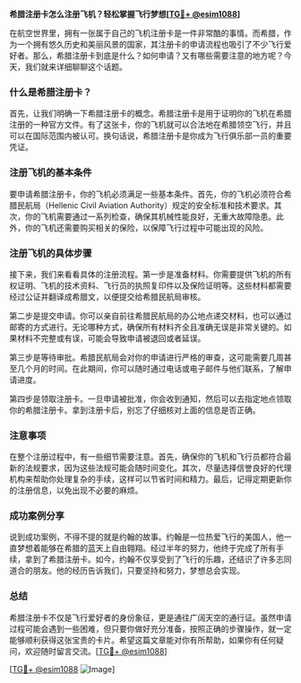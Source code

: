 **希腊注册卡怎么注册飞机？轻松掌握飞行梦想[[TG💪+ @esim1088](https://t.me/s/esim1088)]**

在航空世界里，拥有一张属于自己的飞机注册卡是一件非常酷的事情。而希腊，作为一个拥有悠久历史和美丽风景的国家，其注册卡的申请流程也吸引了不少飞行爱好者。那么，希腊注册卡到底是什么？如何申请？又有哪些需要注意的地方呢？今天，我们就来详细聊聊这个话题。

### 什么是希腊注册卡？

首先，让我们明确一下希腊注册卡的概念。希腊注册卡是用于证明你的飞机在希腊注册的一种官方文件。有了这张卡，你的飞机就可以合法地在希腊领空飞行，并且可以在国际范围内被认可。换句话说，希腊注册卡是你成为飞行俱乐部一员的重要凭证。

### 注册飞机的基本条件

要申请希腊注册卡，你的飞机必须满足一些基本条件。首先，你的飞机必须符合希腊民航局（Hellenic Civil Aviation Authority）规定的安全标准和技术要求。其次，你的飞机需要通过一系列检查，确保其机械性能良好，无重大故障隐患。此外，你的飞机还需要购买相关的保险，以保障飞行过程中可能出现的风险。

### 注册飞机的具体步骤

接下来，我们来看看具体的注册流程。第一步是准备材料。你需要提供飞机的所有权证明、飞机的技术资料、飞行员的执照复印件以及保险证明等。这些材料都需要经过公证并翻译成希腊文，以便提交给希腊民航局审核。

第二步是提交申请。你可以亲自前往希腊民航局的办公地点递交材料，也可以通过邮寄的方式进行。无论哪种方式，确保所有材料齐全且准确无误是非常关键的。如果材料不完整或有误，可能会导致申请被退回或者延误。

第三步是等待审批。希腊民航局会对你的申请进行严格的审查，这可能需要几周甚至几个月的时间。在此期间，你可以随时通过电话或电子邮件与他们联系，了解申请进度。

第四步是领取注册卡。一旦申请被批准，你会收到通知，然后可以去指定地点领取你的希腊注册卡。拿到注册卡后，别忘了仔细核对上面的信息是否正确。

### 注意事项

在整个注册过程中，有一些细节需要注意。首先，确保你的飞机和飞行员都符合最新的法规要求，因为这些法规可能会随时间变化。其次，尽量选择信誉良好的代理机构来帮助你处理复杂的手续，这样可以节省时间和精力。最后，记得定期更新你的注册信息，以免出现不必要的麻烦。

### 成功案例分享

说到成功案例，不得不提的就是约翰的故事。约翰是一位热爱飞行的美国人，他一直梦想着能够在希腊的蓝天上自由翱翔。经过半年的努力，他终于完成了所有手续，拿到了希腊注册卡。如今，约翰不仅享受到了飞行的乐趣，还结识了许多志同道合的朋友。他的经历告诉我们，只要坚持和努力，梦想总会实现。

### 总结

希腊注册卡不仅是飞行爱好者的身份象征，更是通往广阔天空的通行证。虽然申请过程可能会遇到一些困难，但只要你做好充分准备，按照正确的步骤操作，就一定能够顺利获得这张宝贵的卡片。希望这篇文章能对你有所帮助，如果你有任何疑问，欢迎随时留言交流。[[TG💪+ @esim1088](https://t.me/s/esim1088)]

[[TG💪+ @esim1088](https://t.me/s/esim1088) ![Image](https://i.postimg.cc/4NQfJmqS/Snipaste-2025-05-13-00-14-12.png)]